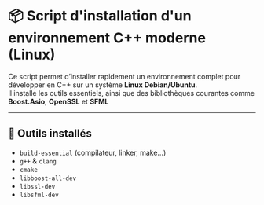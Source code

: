 # 📦 Script d'installation d'un environnement C++ moderne (Linux)

Ce script permet d’installer rapidement un environnement complet pour développer en C++ sur un système **Linux Debian/Ubuntu**.  
Il installe les outils essentiels, ainsi que des bibliothèques courantes comme **Boost.Asio**, **OpenSSL** et **SFML** 

---

## 🧰 Outils installés

- `build-essential` (compilateur, linker, make…)
- `g++` & `clang`
- `cmake`
- `libboost-all-dev`
- `libssl-dev`
- `libsfml-dev`


   


